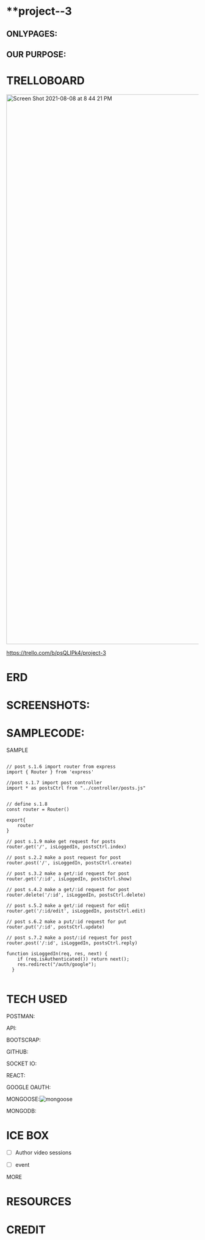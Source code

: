 
# **project--3

## ONLYPAGES:


## OUR PURPOSE:



# **TRELLOBOARD**

<img width="1440" alt="Screen Shot 2021-08-08 at 8 44 21 PM" src="https://user-images.githubusercontent.com/86076993/128650989-c5288a2d-1af8-4a61-b83a-23e345c9976b.png">

https://trello.com/b/psQLIPk4/project-3

# **ERD**



# **SCREENSHOTS:**




# **SAMPLECODE:**

SAMPLE
````

// post s.1.6 import router from express 
import { Router } from 'express'

//post s.1.7 import post controller
import * as postsCtrl from "../controller/posts.js"


// define s.1.8
const router = Router()

export{
    router 
}

// post s.1.9 make get request for posts
router.get('/', isLoggedIn, postsCtrl.index)

// post s.2.2 make a post request for post
router.post('/', isLoggedIn, postsCtrl.create)

// post s.3.2 make a get/:id request for post
router.get('/:id', isLoggedIn, postsCtrl.show) 

// post s.4.2 make a get/:id request for post
router.delete('/:id', isLoggedIn, postsCtrl.delete)

// post s.5.2 make a get/:id request for edit
router.get('/:id/edit', isLoggedIn, postsCtrl.edit)

// post s.6.2 make a put/:id request for put
router.put('/:id', postsCtrl.update)

// post s.7.2 make a post/:id request for post
router.post('/:id', isLoggedIn, postsCtrl.reply)

function isLoggedIn(req, res, next) {
    if (req.isAuthenticated()) return next();
    res.redirect("/auth/google");
  }


````


# **TECH USED**

POSTMAN:

API:

BOOTSCRAP:

GITHUB:

SOCKET IO:

REACT: 

GOOGLE OAUTH:

MONGOOSE:![mongoose](https://user-images.githubusercontent.com/86076993/128651766-9027ac06-982e-45d9-9492-364637a7cbde.png)


MONGODB:


# **ICE BOX**


- [ ] Author video sessions

- [ ] event

MORE

# **RESOURCES**


# **CREDIT**

